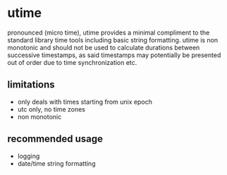 # utime
pronounced (micro time), utime provides a minimal compliment to the standard library time tools including basic string formatting.  utime is non monotonic and should not be used to calculate durations between successive timestamps, as said timestamps may potentially be presented out of order due to time synchronization etc.

## limitations
- only deals with times starting from unix epoch
- utc only, no time zones
- non monotonic

## recommended usage
- logging
- date/time string formatting